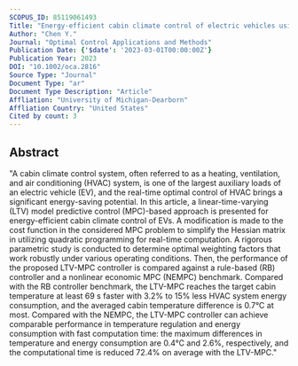 ```yaml
---
SCOPUS_ID: 85119061493
Title: "Energy-efficient cabin climate control of electric vehicles using linear time-varying model predictive control"
Author: "Chen Y."
Journal: "Optimal Control Applications and Methods"
Publication Date: {'$date': '2023-03-01T00:00:00Z'}
Publication Year: 2023
DOI: "10.1002/oca.2816"
Source Type: "Journal"
Document Type: "ar"
Document Type Description: "Article"
Affliation: "University of Michigan-Dearborn"
Affliation Country: "United States"
Cited by count: 3
---
```


## Abstract
"A cabin climate control system, often referred to as a heating, ventilation, and air conditioning (HVAC) system, is one of the largest auxiliary loads of an electric vehicle (EV), and the real-time optimal control of HVAC brings a significant energy-saving potential. In this article, a linear-time-varying (LTV) model predictive control (MPC)-based approach is presented for energy-efficient cabin climate control of EVs. A modification is made to the cost function in the considered MPC problem to simplify the Hessian matrix in utilizing quadratic programming for real-time computation. A rigorous parametric study is conducted to determine optimal weighting factors that work robustly under various operating conditions. Then, the performance of the proposed LTV-MPC controller is compared against a rule-based (RB) controller and a nonlinear economic MPC (NEMPC) benchmark. Compared with the RB controller benchmark, the LTV-MPC reaches the target cabin temperature at least 69 s faster with 3.2% to 15% less HVAC system energy consumption, and the averaged cabin temperature difference is 0.7°C at most. Compared with the NEMPC, the LTV-MPC controller can achieve comparable performance in temperature regulation and energy consumption with fast computation time: the maximum differences in temperature and energy consumption are 0.4°C and 2.6%, respectively, and the computational time is reduced 72.4% on average with the LTV-MPC."
